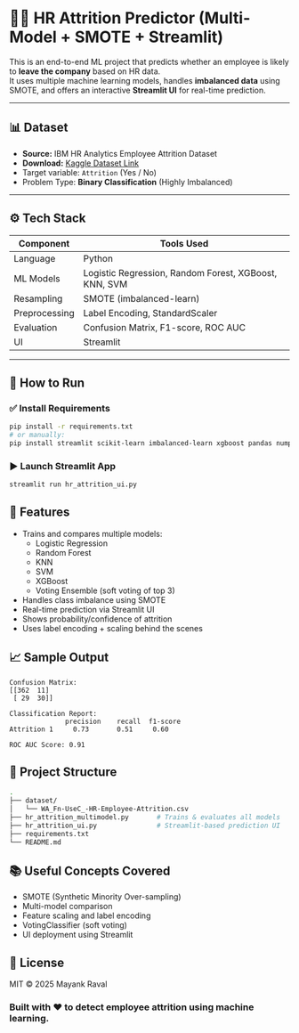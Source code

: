 # 👩‍💼 HR Attrition Predictor (Multi-Model + SMOTE + Streamlit)

This is an end-to-end ML project that predicts whether an employee is likely to **leave the company** based on HR data.  
It uses multiple machine learning models, handles **imbalanced data** using SMOTE, and offers an interactive **Streamlit UI** for real-time prediction.

---

## 📊 Dataset

- **Source:** IBM HR Analytics Employee Attrition Dataset  
- **Download:** [Kaggle Dataset Link](https://www.kaggle.com/datasets/pavansubhasht/ibm-hr-analytics-attrition-dataset)
- Target variable: `Attrition` (Yes / No)
- Problem Type: **Binary Classification** (Highly Imbalanced)

---

## ⚙️ Tech Stack

| Component          | Tools Used                                 |
|--------------------|---------------------------------------------|
| Language           | Python                                      |
| ML Models          | Logistic Regression, Random Forest, XGBoost, KNN, SVM |
| Resampling         | SMOTE (imbalanced-learn)                   |
| Preprocessing      | Label Encoding, StandardScaler             |
| Evaluation         | Confusion Matrix, F1-score, ROC AUC        |
| UI                 | Streamlit                                   |

---

## 🚀 How to Run

### ✅ Install Requirements

```bash
pip install -r requirements.txt
# or manually:
pip install streamlit scikit-learn imbalanced-learn xgboost pandas numpy
```

### ▶️ Launch Streamlit App

```bash
streamlit run hr_attrition_ui.py
```

## 🧠 Features

- Trains and compares multiple models:
  - Logistic Regression
  - Random Forest
  - KNN
  - SVM
  - XGBoost
  - Voting Ensemble (soft voting of top 3)
- Handles class imbalance using SMOTE
- Real-time prediction via Streamlit UI
- Shows probability/confidence of attrition
- Uses label encoding + scaling behind the scenes

## 📈 Sample Output

```
Confusion Matrix:
[[362  11]
 [ 29  30]]

Classification Report:
              precision    recall  f1-score
Attrition 1     0.73       0.51     0.60

ROC AUC Score: 0.91
```

## 🧾 Project Structure

```bash
.
├── dataset/
│   └── WA_Fn-UseC_-HR-Employee-Attrition.csv
├── hr_attrition_multimodel.py       # Trains & evaluates all models
├── hr_attrition_ui.py               # Streamlit-based prediction UI
├── requirements.txt
└── README.md
```

## 📚 Useful Concepts Covered

- SMOTE (Synthetic Minority Over-sampling)
- Multi-model comparison
- Feature scaling and label encoding
- VotingClassifier (soft voting)
- UI deployment using Streamlit

## 📜 License

MIT © 2025 Mayank Raval

### Built with ❤️ to detect employee attrition using machine learning.
